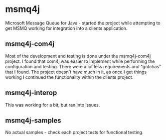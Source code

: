 # msmq4j
Microsoft Message Queue for Java - started the project while attempting to get MSMQ working for integration into a clients application. 

## msmq4j-com4j
Most of the development and testing is done under the msmq4j-com4j project.  I found that com4j was easier to implement while performing the configuration and testing.  There were a lot less requirements and "gotchas" that I found.  The project doesn't have much in it, as once I got things working I continued the functionality within the clients project.

## msmq4j-interop
This was working for a bit, but ran into issues.

## msmq4j-samples
No actual samples - check each project tests for functional testing.
